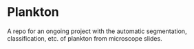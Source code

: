 # Plankton
A repo for an ongoing project with the automatic segmentation, classification, etc. of plankton from microscope slides.
